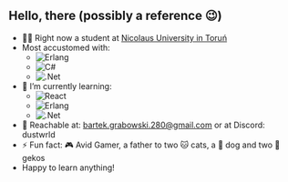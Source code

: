 ## Hello, there (possibly a reference :wink:)

- :man_student: Right now a student at [Nicolaus University in Toruń](https://www.fizyka.umk.pl/)
- Most accustomed with:
  -  ![Erlang](https://img.shields.io/badge/Erlang-white.svg?style=for-the-badge&logo=erlang&logoColor=a90533)
  -  ![C#](https://img.shields.io/badge/c%23%20-%23239120.svg?&style=for-the-badge&logo=c-sharp&logoColor=white)
  -  ![.Net](https://img.shields.io/badge/.NET-5C2D91?style=for-the-badge&logo=.net&logoColor=white)
- 🌱 I’m currently learning:
  -  ![React](https://img.shields.io/badge/React-20232A?style=for-the-badge&logo=react&logoColor=61DAFB)
  -  ![Erlang](https://img.shields.io/badge/Erlang-white.svg?style=for-the-badge&logo=erlang&logoColor=a90533)
  -  ![.Net](https://img.shields.io/badge/.NET-5C2D91?style=for-the-badge&logo=.net&logoColor=white) 
- :speech_balloon: Reachable at: bartek.grabowski.280@gmail.com or at Discord: dustwrld
- ⚡ Fun fact: :video_game: Avid Gamer, a father to two :cat: cats, a :dog: dog and two :crocodile: gekos
- Happy to learn anything!
